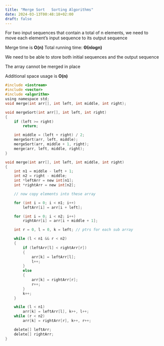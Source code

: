 ```yaml
---
title: "Merge Sort   Sorting Algorithms"
date: 2024-03-13T00:48:18+02:00
draft: false
---
```



For two input sequences that contain a total of n
elements, we need to move each element’s input
sequence to its output sequence

Merge time is **O(n)**
Total running time: **Θ(nlogn)**

We need to be able to store both initial sequences and
the output sequence

The array cannot be merged in place

Additional space usage is **O(n)**

```c
#include <iostream>
#include <vector>
#include <algorithm>
using namespace std;
void merge(int arr[], int left, int middle, int right);

void mergeSort(int arr[], int left, int right)
{
    if (left >= right)
        return;

    int middle = (left + right) / 2;
    mergeSort(arr, left, middle);
    mergeSort(arr, middle + 1, right);
    merge(arr, left, middle, right);
}

void merge(int arr[], int left, int middle, int right)
{
    int n1 = middle - left + 1;
    int n2 = right - middle;
    int *leftArr = new int[n1];
    int *rightArr = new int[n2];

    // now copy elements into these array

    for (int i = 0; i < n1; i++)
        leftArr[i] = arr[i + left];

    for (int i = 0; i < n2; i++)
        rightArr[i] = arr[i + middle + 1];

    int r = 0, l = 0, k = left; // ptrs for each sub array

    while (l < n1 && r < n2)
    {
        if (leftArr[l] < rightArr[r])
        {
            arr[k] = leftArr[l];
            l++;
        }
        else
        {
            arr[k] = rightArr[r];
            r++;
        }
        k++;
    }

    while (l < n1)
        arr[k] = leftArr[l], k++, l++;
    while (r < n2)
        arr[k] = rightArr[r], k++, r++;

    delete[] leftArr;
    delete[] rightArr;
}
```

